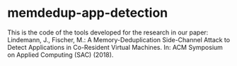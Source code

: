 # memdedup-app-detection

This is the code of the tools developed for the research in our paper:
Lindemann, J., Fischer, M.: A Memory-Deduplication Side-Channel Attack to Detect Applications in Co-Resident Virtual Machines. In: ACM Symposium on Applied Computing (SAC) (2018).
